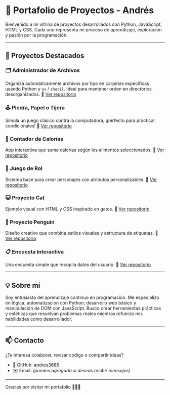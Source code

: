 # 🌟 Portafolio de Proyectos - Andrés

Bienvenido a mi vitrina de proyectos desarrollados con Python, JavaScript, HTML y CSS. Cada uno representa mi proceso de aprendizaje, exploración y pasión por la programación.

---

## 🚀 Proyectos Destacados

### 🗂️ Administrador de Archivos
Organiza automáticamente archivos por tipo en carpetas específicas usando Python y `os` / `shutil`. Ideal para mantener orden en directorios desorganizados.
🔗 [Ver repositorio](https://github.com/andres3685/project-file-organizer)

### 🕹️ Piedra, Papel o Tijera
Simula un juego clásico contra la computadora, ¡perfecto para practicar condicionales!
🔗 [Ver repositorio](https://github.com/andres3685/project-game-rockpaperscissor)

### 🧮 Contador de Calorías
App interactiva que suma calorías según los alimentos seleccionados.
🔗 [Ver repositorio](https://github.com/andres3685/project-calorie-counter)

### 🐉 Juego de Rol
Sistema base para crear personajes con atributos personalizables.
🔗 [Ver repositorio](https://github.com/andres3685/project-roleplayinggame)

### 🐱 Proyecto Cat
Ejemplo visual con HTML y CSS inspirado en gatos.
🔗 [Ver repositorio](https://github.com/andres3685/proyect-cat)

### 🐧 Proyecto Penguin
Diseño creativo que combina estilos visuales y estructura de etiquetas.
🔗 [Ver repositorio](https://github.com/andres3685/proyect-penguin)

### 📋 Encuesta Interactiva
Una encuesta simple que recopila datos del usuario.
🔗 [Ver repositorio](https://github.com/andres3685/proyect-survey)

---

## 💡 Sobre mí

Soy entusiasta del aprendizaje continuo en programación. Me especializo en lógica, automatización con Python, desarrollo web básico y manipulación de DOM con JavaScript. Busco crear herramientas prácticas y estéticas que resuelvan problemas reales mientras refuerzo mis habilidades como desarrollador.

---

## 📫 Contacto

¿Te interesa colaborar, revisar código o compartir ideas?
- 💼 GitHub: [andres3685](https://github.com/andres3685)
- ✉️ Email: *(puedes agregarlo si deseas recibir mensajes)*

---

Gracias por visitar mi portafolio 👨‍💻✨


